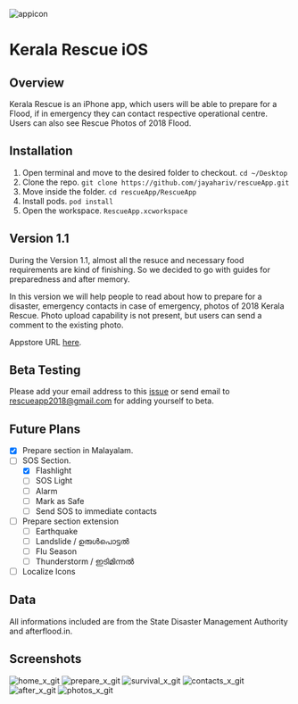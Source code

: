 ![appicon](https://user-images.githubusercontent.com/10448770/44442270-ef5ec900-a585-11e8-9fe1-7313995c1e09.png)

# Kerala Rescue iOS

## Overview
Kerala Rescue is an iPhone app, which users will be able to prepare for a Flood, if in emergency they can contact respective operational centre. Users can also see Rescue Photos of 2018 Flood.

## Installation
1. Open terminal and move to the desired folder to checkout. `cd ~/Desktop`
2. Clone the repo. `git clone https://github.com/jayahariv/rescueApp.git`
3. Move inside the folder. `cd rescueApp/RescueApp`
4. Install pods. `pod install`
5. Open the workspace. `RescueApp.xcworkspace`

## Version 1.1
During the Version 1.1, almost all the resuce and necessary food requirements are kind of finishing. So we decided to go with guides for preparedness and after memory. 

In this version we will help people to read about how to prepare for a disaster, emergency contacts in case of emergency, photos of 2018 Kerala Rescue. Photo upload capability is not present, but users can send a comment to the existing photo.

Appstore URL [here](https://itunes.apple.com/us/app/kerala-rescue/id1432467893). 

## Beta Testing
Please add your email address to this [issue](https://github.com/jayahariv/KeralaRescueiOS/issues/6) or send email to rescueapp2018@gmail.com for adding yourself to beta. 

## Future Plans
- [x] Prepare section in Malayalam.
- [ ] SOS Section.
    - [x] Flashlight
    - [ ] SOS Light
    - [ ] Alarm
    - [ ] Mark as Safe
    - [ ] Send SOS to immediate contacts  
- [ ] Prepare section extension
    - [ ] Earthquake
    - [ ] Landslide / ഉരുൾപൊട്ടൽ
    - [ ] Flu Season
    - [ ] Thunderstorm / ഇടിമിന്നൽ
- [ ] Localize Icons

## Data 
All informations included are from the State Disaster Management Authority and afterflood.in. 

## Screenshots
![home_x_git](https://user-images.githubusercontent.com/10448770/45339567-1470a700-b548-11e8-8d05-c8c1c23ebe2f.png)
![prepare_x_git](https://user-images.githubusercontent.com/10448770/45339569-15093d80-b548-11e8-867f-3ca5a4fe78f2.png)
![survival_x_git](https://user-images.githubusercontent.com/10448770/45339570-15093d80-b548-11e8-8291-3c09a24ae6ed.png)
![contacts_x_git](https://user-images.githubusercontent.com/10448770/45339566-1470a700-b548-11e8-9894-74a4a260a1a6.png)
![after_x_git](https://user-images.githubusercontent.com/10448770/45339565-1470a700-b548-11e8-9d0b-e15c0628be00.png)
![photos_x_git](https://user-images.githubusercontent.com/10448770/45339568-15093d80-b548-11e8-8bb1-98063678fc2c.png)
